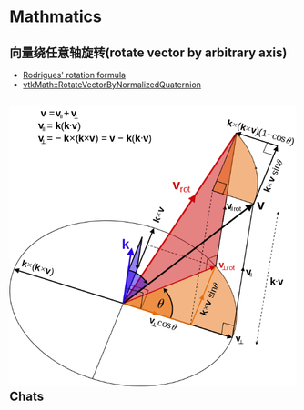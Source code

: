 Mathmatics
==========

向量绕任意轴旋转(rotate vector by arbitrary axis)
-------------------------------------------------------
- [Rodrigues' rotation formula](https://en.wikipedia.org/wiki/Rodrigues%27_rotation_formula)
- [vtkMath::RotateVectorByNormalizedQuaternion](https://github.com/Kitware/VTK/blob/master/Common/Core/vtkMath.cxx#L1802)

![](img/700px-Orthogonal_decomposition_unit_vector_rodrigues_rotation_formula.svg.png)
Chats
-----

